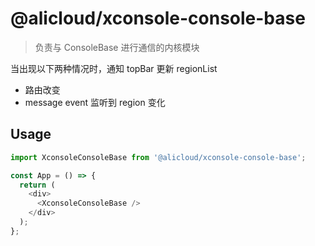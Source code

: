 # @alicloud/xconsole-console-base

> 负责与 ConsoleBase 进行通信的内核模块

当出现以下两种情况时，通知 topBar 更新 regionList

* 路由改变
* message event 监听到 region 变化

## Usage

```js
import XconsoleConsoleBase from '@alicloud/xconsole-console-base';

const App = () => {
  return (
    <div>
      <XconsoleConsoleBase />
    </div>
  );
};
```

